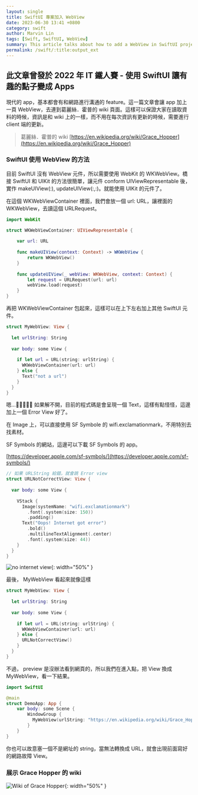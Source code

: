 ```yaml
---
layout: single
title: SwiftUI 專案加入 WebView
date: 2023-06-30 13:41 +0800
category: swift
author: Marvin Lin
tags: [Swift, SwiftUI, WebView]
summary: This article talks about how to add a WebView in SwiftUI project.
permalink: /swift/:title:output_ext
---
```


## 此文章曾發於 2022 年 IT 鐵人賽 - 使用 SwiftUI 讓有趣的點子變成 Apps

現代的 app，基本都會有和網路進行溝通的 feature。這一篇文章會讓 app 加上一頁 WebView，去連到葛麗絲．霍普的 wiki 頁面。這樣可以保證大家在讀取資料的時候，資訊是和 wiki 上的一樣，而不用在每次資訊有更新的時候，需要進行 client 端的更新。

> 葛麗絲．霍普的 wiki [https://en.wikipedia.org/wiki/Grace_Hopper](https://en.wikipedia.org/wiki/Grace_Hopper)
> 

### SwiftUI 使用 WebView 的方法

目前 SwiftUI 沒有 WebView 元件，所以需要使用 WebKit 的 WKWebView。橋接 SwiftUI 和 UIKit 的方法很簡單，讓元件 conform UIViewRepresentable 後，實作 makeUIView(:), updateUIView(:,:)。就能使用 UIKit 的元件了。

在這個 WKWebViewContainer 裡面，我們會放一個 url: URL，讓裡面的 WKWebView，去讀這個 URLRequest。

```swift
import WebKit

struct WKWebViewContainer: UIViewRepresentable {
    
    var url: URL
    
    func makeUIView(context: Context) -> WKWebView {
        return WKWebView()
    }
    
    func updateUIView(_ webView: WKWebView, context: Context) {
        let request = URLRequest(url: url)
        webView.load(request)
    }
}
```

再把 WKWebViewContainer 包起來，這樣可以在上下左右加上其他 SwiftUI 元件。

```swift
struct MyWebView: View {
  
  let urlString: String
  
  var body: some View {
    
    if let url = URL(string: urlString) {
      WKWebViewContainer(url: url)
    } else {
      Text("not a url")
    }
  }
}
```

嗯…🤔🤔🤔🤔🤔 如果解不開，目前的程式碼是會呈現一個  Text，這樣有點怪怪，這邊加上一個 Error View 好了。

在 Image 上，可以直接使用 SF Symbole 的 wifi.exclamationmark，不用特別去找素材。

SF Symbols 的網站，這邊可以下載 SF Symbols 的 app。

[https://developer.apple.com/sf-symbols/](https://developer.apple.com/sf-symbols/)

```swift
// 如果 URLString 給錯，就會跳 Error view
struct URLNotCorrectView: View {
  
  var body: some View {
    
    VStack {
      Image(systemName: "wifi.exclamationmark")
        .font(.system(size: 150))
        .padding()
      Text("Oops! Internet got error")
        .bold()
        .multilineTextAlignment(.center)
        .font(.system(size: 44))
    }
  }
}
```

![no internet view](/assets/swift/webview-in-swiftui/no_internet.png){: width="50%" }

最後， MyWebView 看起來就像這樣

```swift
struct MyWebView: View {
  
  let urlString: String
  
  var body: some View {
    
    if let url = URL(string: urlString) {
      WKWebViewContainer(url: url)
    } else {
      URLNotCorrectView()
    }
  }
}
```

不過， preview 是沒辦法看到網頁的，所以我們在進入點，把 View 換成 MyWebView，看一下結果。

```swift
import SwiftUI

@main
struct DemoApp: App {
    var body: some Scene {
        WindowGroup {
          MyWebView(urlString: "https://en.wikipedia.org/wiki/Grace_Hopper")
        }
    }
}
```

你也可以故意塞一個不是網址的 string，當無法轉換成 URL，就會出現前面寫好的網路故障 View。

### 展示 Grace Hopper 的 wiki

![Wiki of Grace Hopper](/assets/swift/webview-in-swiftui/grace_hopper_wiki.png){: width="50%" }

